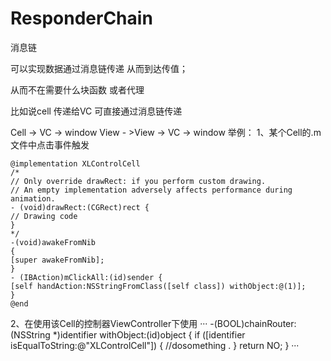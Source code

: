 # ResponderChain
消息链

可以实现数据通过消息链传递  从而到达传值；

从而不在需要什么块函数 或者代理

比如说cell 传递给VC  可直接通过消息链传递

Cell  -> VC -> window
View - >View  -> VC -> window
举例：
1、某个Cell的.m文件中点击事件触发
```
@implementation XLControlCell
/*
// Only override drawRect: if you perform custom drawing.
// An empty implementation adversely affects performance during animation.
- (void)drawRect:(CGRect)rect {
// Drawing code
}
*/
-(void)awakeFromNib
{
[super awakeFromNib];
}
- (IBAction)mClickAll:(id)sender {
[self handAction:NSStringFromClass([self class]) withObject:@(1)];
}
@end
```
2、在使用该Cell的控制器ViewController下使用
···
-(BOOL)chainRouter:(NSString *)identifier withObject:(id)object
{
if ([identifier isEqualToString:@"XLControlCell"]) {
//dosomething .
}
return NO;
}
···
